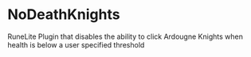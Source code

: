 # NoDeathKnights
RuneLite Plugin that disables the ability to click Ardougne Knights when health is below a user specified threshold
